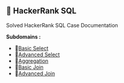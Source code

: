 ## 📂 **HackerRank SQL**
Solved HackerRank SQL Case Documentation

**Subdomains :**
- 📌[Basic Select](https://github.com/ARKnajmi/HackerRank-Archive-/tree/main/Basic%20Select)
- 📌[Advanced Select](https://github.com/ARKnajmi/HackerRank-Archive-/blob/main/Advanced%20Select/README.md)
- 📌[Aggregation](https://github.com/ARKnajmi/HackerRank-Archive-/tree/main/Aggregation)
- 📌[Basic Join](https://github.com/ARKnajmi/HackerRank-Archive-/tree/main/Basic%20Join)
- 📌[Advanced Join](https://github.com/ARKnajmi/HackerRank-Archive-/tree/main/Advanced%20Join)
